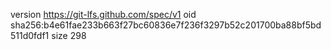 version https://git-lfs.github.com/spec/v1
oid sha256:b4e61fae233b663f27bc60836e7f236f3297b52c201700ba88bf5bd511d0fdf1
size 298
